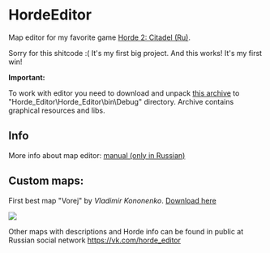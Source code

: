 # HordeEditor
Map editor for my favorite game [Horde 2: Citadel (Ru)](https://ru.wikipedia.org/wiki/%D0%9E%D1%80%D0%B4%D0%B0_2:_%D0%A6%D0%B8%D1%82%D0%B0%D0%B4%D0%B5%D0%BB%D1%8C_%28%D0%BA%D0%BE%D0%BC%D0%BF%D1%8C%D1%8E%D1%82%D0%B5%D1%80%D0%BD%D0%B0%D1%8F_%D0%B8%D0%B3%D1%80%D0%B0%29).

Sorry for this shitcode :( It's my first big project.
And this works! It's my first win!


**Important:**

To work with editor you need to download and unpack [this archive](https://vk.com/doc-63967485_437521542) to "Horde_Editor\Horde_Editor\bin\Debug\" directory.
Archive contains graphical resources and libs.


## Info
More info about map editor: [manual (only in Russian)](https://vk.com/doc-63967485_333328196)

## Custom maps:
First best map "Vorej" by *Vladimir Kononenko*.
[Download here](https://vk.com/wall-63967485_854)

![](http://i.imgur.com/Us6g45D.png)

Other maps with descriptions and Horde info can be found in public at Russian social network https://vk.com/horde_editor


